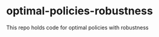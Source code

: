 optimal-policies-robustness
===========================

This repo holds code for optimal policies with robustness

